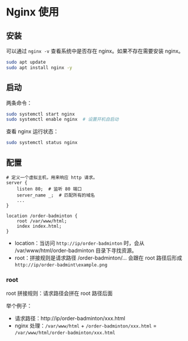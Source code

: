 # Nginx 使用

## 安装

可以通过 `nginx -v` 查看系统中是否存在 nginx。如果不存在需要安装 nginx。

```bash
sudo apt update
sudo apt install nginx -y
```

## 启动

两条命令：

```bash
sudo systemctl start nginx
sudo systemctl enable nginx  # 设置开机自启动
```

查看 nginx 运行状态：

```bash
sudo systemctl status nginx
```

## 配置

```nginx
# 定义一个虚拟主机，用来响应 http 请求。
server {
    listen 80;  # 监听 80 端口
    server_name _;  # 匹配所有的域名
    ...
}

location /order-badminton {
    root /var/www/html;
    index index.html;
}
```

* location：当访问 `http://ip/order-badminton` 时，会从 /var/www/html/order-badminton 目录下寻找资源。
* root：拼接规则是请求路径 /order-badminton/... 会跟在 root 路径后形成 `http://ip/order-badmint\example.png`

### root

 root 拼接规则：请求路径会拼在 root 路径后面

举个例子：

* 请求路径：http://ip/order-badminton/xxx.html
* nginx 处理：`/var/www/html` +  `/order-badminton/xxx.html` = `/var/www/html/order-badminton/xxx.html`




